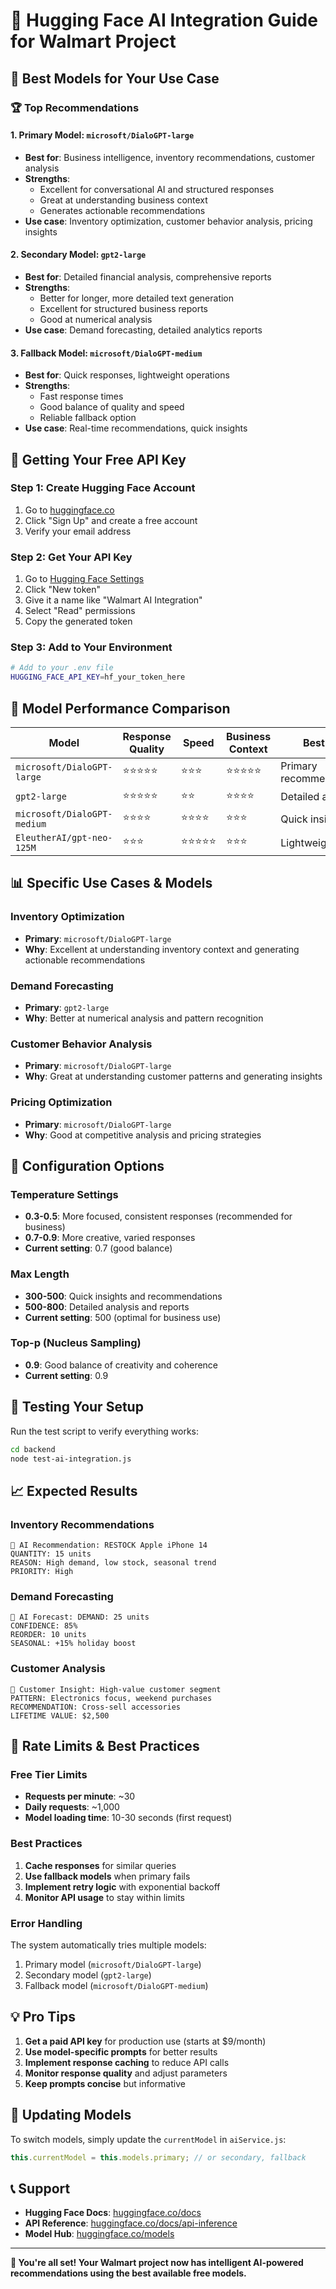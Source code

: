 # 🤖 Hugging Face AI Integration Guide for Walmart Project

## 🎯 **Best Models for Your Use Case**

### **🏆 Top Recommendations**

#### **1. Primary Model: `microsoft/DialoGPT-large`**
- **Best for**: Business intelligence, inventory recommendations, customer analysis
- **Strengths**: 
  - Excellent for conversational AI and structured responses
  - Great at understanding business context
  - Generates actionable recommendations
- **Use case**: Inventory optimization, customer behavior analysis, pricing insights

#### **2. Secondary Model: `gpt2-large`**
- **Best for**: Detailed financial analysis, comprehensive reports
- **Strengths**:
  - Better for longer, more detailed text generation
  - Excellent for structured business reports
  - Good at numerical analysis
- **Use case**: Demand forecasting, detailed analytics reports

#### **3. Fallback Model: `microsoft/DialoGPT-medium`**
- **Best for**: Quick responses, lightweight operations
- **Strengths**:
  - Fast response times
  - Good balance of quality and speed
  - Reliable fallback option
- **Use case**: Real-time recommendations, quick insights

## 🔑 **Getting Your Free API Key**

### **Step 1: Create Hugging Face Account**
1. Go to [huggingface.co](https://huggingface.co)
2. Click "Sign Up" and create a free account
3. Verify your email address

### **Step 2: Get Your API Key**
1. Go to [Hugging Face Settings](https://huggingface.co/settings/tokens)
2. Click "New token"
3. Give it a name like "Walmart AI Integration"
4. Select "Read" permissions
5. Copy the generated token

### **Step 3: Add to Your Environment**
```bash
# Add to your .env file
HUGGING_FACE_API_KEY=hf_your_token_here
```

## 🚀 **Model Performance Comparison**

| Model | Response Quality | Speed | Business Context | Best For |
|-------|------------------|-------|------------------|----------|
| `microsoft/DialoGPT-large` | ⭐⭐⭐⭐⭐ | ⭐⭐⭐ | ⭐⭐⭐⭐⭐ | Primary recommendations |
| `gpt2-large` | ⭐⭐⭐⭐⭐ | ⭐⭐ | ⭐⭐⭐⭐ | Detailed analysis |
| `microsoft/DialoGPT-medium` | ⭐⭐⭐⭐ | ⭐⭐⭐⭐ | ⭐⭐⭐ | Quick insights |
| `EleutherAI/gpt-neo-125M` | ⭐⭐⭐ | ⭐⭐⭐⭐⭐ | ⭐⭐⭐ | Lightweight tasks |

## 📊 **Specific Use Cases & Models**

### **Inventory Optimization**
- **Primary**: `microsoft/DialoGPT-large`
- **Why**: Excellent at understanding inventory context and generating actionable recommendations

### **Demand Forecasting**
- **Primary**: `gpt2-large`
- **Why**: Better at numerical analysis and pattern recognition

### **Customer Behavior Analysis**
- **Primary**: `microsoft/DialoGPT-large`
- **Why**: Great at understanding customer patterns and generating insights

### **Pricing Optimization**
- **Primary**: `microsoft/DialoGPT-large`
- **Why**: Good at competitive analysis and pricing strategies

## 🔧 **Configuration Options**

### **Temperature Settings**
- **0.3-0.5**: More focused, consistent responses (recommended for business)
- **0.7-0.9**: More creative, varied responses
- **Current setting**: 0.7 (good balance)

### **Max Length**
- **300-500**: Quick insights and recommendations
- **500-800**: Detailed analysis and reports
- **Current setting**: 500 (optimal for business use)

### **Top-p (Nucleus Sampling)**
- **0.9**: Good balance of creativity and coherence
- **Current setting**: 0.9

## 🧪 **Testing Your Setup**

Run the test script to verify everything works:

```bash
cd backend
node test-ai-integration.js
```

## 📈 **Expected Results**

### **Inventory Recommendations**
```
🤖 AI Recommendation: RESTOCK Apple iPhone 14
QUANTITY: 15 units
REASON: High demand, low stock, seasonal trend
PRIORITY: High
```

### **Demand Forecasting**
```
🤖 AI Forecast: DEMAND: 25 units
CONFIDENCE: 85%
REORDER: 10 units
SEASONAL: +15% holiday boost
```

### **Customer Analysis**
```
🤖 Customer Insight: High-value customer segment
PATTERN: Electronics focus, weekend purchases
RECOMMENDATION: Cross-sell accessories
LIFETIME VALUE: $2,500
```

## 🚨 **Rate Limits & Best Practices**

### **Free Tier Limits**
- **Requests per minute**: ~30
- **Daily requests**: ~1,000
- **Model loading time**: 10-30 seconds (first request)

### **Best Practices**
1. **Cache responses** for similar queries
2. **Use fallback models** when primary fails
3. **Implement retry logic** with exponential backoff
4. **Monitor API usage** to stay within limits

### **Error Handling**
The system automatically tries multiple models:
1. Primary model (`microsoft/DialoGPT-large`)
2. Secondary model (`gpt2-large`)
3. Fallback model (`microsoft/DialoGPT-medium`)

## 💡 **Pro Tips**

1. **Get a paid API key** for production use (starts at $9/month)
2. **Use model-specific prompts** for better results
3. **Implement response caching** to reduce API calls
4. **Monitor response quality** and adjust parameters
5. **Keep prompts concise** but informative

## 🔄 **Updating Models**

To switch models, simply update the `currentModel` in `aiService.js`:

```javascript
this.currentModel = this.models.primary; // or secondary, fallback
```

## 📞 **Support**

- **Hugging Face Docs**: [huggingface.co/docs](https://huggingface.co/docs)
- **API Reference**: [huggingface.co/docs/api-inference](https://huggingface.co/docs/api-inference)
- **Model Hub**: [huggingface.co/models](https://huggingface.co/models)

---

**🎉 You're all set! Your Walmart project now has intelligent AI-powered recommendations using the best available free models.** 